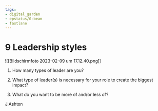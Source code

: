 ```yaml
---
tags: 
- digital_garden
- epstatus/0-bean
- fastlane
---
```

# 9 Leadership styles
![[Bildschirm­foto 2023-02-09 um 17.12.40.png]]

1. How many types of leader are you?

 2. What type of leader(s) is necessary for your role to create the biggest impact? 

 3. What do you want to be more of and/or less of?


J.Ashton


